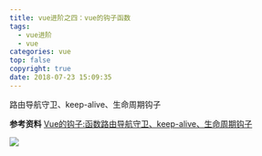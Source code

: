 ```yaml
---
title: vue进阶之四：vue的钩子函数
tags:
  - vue进阶
  - vue
categories: vue
top: false
copyright: true
date: 2018-07-23 15:09:35
---
```

路由导航守卫、keep-alive、生命周期钩子
<!--more-->

**参考资料**
[Vue的钩子:函数路由导航守卫、keep-alive、生命周期钩子](https://juejin.im/post/5b41bdef6fb9a04fe63765f1)

![](http://oankigr4l.bkt.clouddn.com/wexin.png)